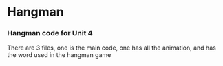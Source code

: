 # Hangman
### Hangman code for Unit 4

There are 3 files, one is the main code, one has all the animation, and has the word used in the hangman game
